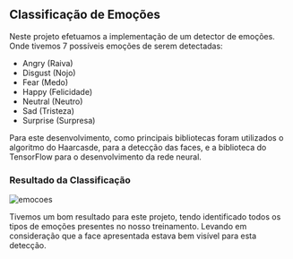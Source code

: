 <h2>Classificação de Emoções</h2>

Neste projeto efetuamos a implementação de um detector de emoções. Onde tivemos 7 possíveis emoções de serem detectadas:

* Angry (Raiva)
* Disgust (Nojo)
* Fear (Medo)
* Happy (Felicidade)
* Neutral (Neutro)
* Sad (Tristeza)
* Surprise (Surpresa)

Para este desenvolvimento, como principais bibliotecas foram utilizados o algoritmo do Haarcasde, para a detecção das faces, e 
a biblioteca do TensorFlow para o desenvolvimento da rede neural.

<h3>Resultado da Classificação</h3>

![emocoes](https://github.com/RenanNB360/Visao_Computacional_Colab/assets/87036785/be5b0693-2825-4192-8398-8f2a3ac05417)

Tivemos um bom resultado para este projeto, tendo identificado todos os tipos de emoções presentes no nosso treinamento.
Levando em consideração que a face apresentada estava bem visível para esta detecção.
